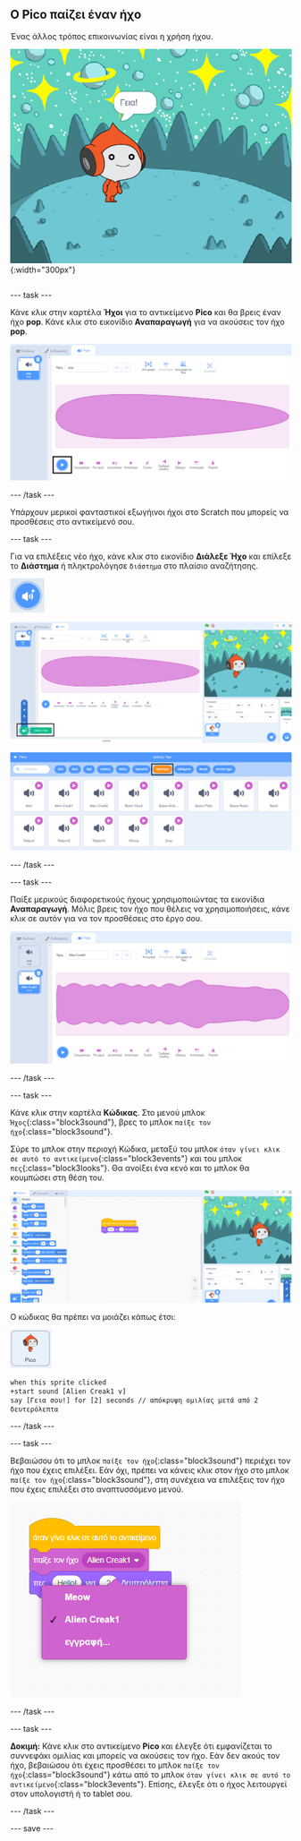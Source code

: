 ## Ο Pico παίζει έναν ήχο

<div style="display: flex; flex-wrap: wrap">
<div style="flex-basis: 200px; flex-grow: 1; margin-right: 15px;">
Ένας άλλος τρόπος επικοινωνίας είναι η χρήση ήχου.
</div>
<div>

![Το αντικείμενο Pico λέει, «Γεια!».](images/pico-step2.png){:width="300px"}

</div>
</div>

--- task ---

Κάνε κλικ στην καρτέλα **Ήχοι** για το αντικείμενο **Pico** και θα βρεις έναν ήχο **pop**. Κάνε κλικ στο εικονίδιο **Αναπαραγωγή** για να ακούσεις τον ήχο **pop**.

![Αναπαραγωγή του ήχου pop στην καρτέλα Ήχοι.](images/pico-sound-play.png)

--- /task ---

Υπάρχουν μερικοί φανταστικοί εξωγήινοι ήχοι στο Scratch που μπορείς να προσθέσεις στο αντικείμενό σου.

--- task ---

Για να επιλέξεις νέο ήχο, κάνε κλικ στο εικονίδιο **Διάλεξε Ήχο** και επίλεξε το **Διάστημα** ή πληκτρολόγησε `διάστημα` στο πλαίσιο αναζήτησης.

![Το εικονίδιο «Διάλεξε Ήχο».](images/sound-button.png)

![Ο επεξεργαστής Scratch με επιλεγμένο το «Διάλεξε Ήχο».](images/pico-choose-sound.png)

![Η κατηγορία «Διάστημα» στη Βιβλιοθήκη Ήχων.](images/pico-space-category.png)

--- /task ---

--- task ---

Παίξε μερικούς διαφορετικούς ήχους χρησιμοποιώντας τα εικονίδια **Αναπαραγωγή**. Μόλις βρεις τον ήχο που θέλεις να χρησιμοποιήσεις, κάνε κλικ σε αυτόν για να τον προσθέσεις στο έργο σου.

![Ένα παράδειγμα ήχου (ο ήχος Alien Creak1) που εμφανίζεται κάτω από τον ήχο pop στην καρτέλα Ήχοι.](images/pico-inserted-sound.png)

--- /task ---

--- task ---

Κάνε κλικ στην καρτέλα **Κώδικας**. Στο μενού μπλοκ `Ήχος`{:class="block3sound"}, βρες το μπλοκ `παίξε τον ήχο`{:class="block3sound"}.

Σύρε το μπλοκ στην περιοχή Κώδικα, μεταξύ του μπλοκ `όταν γίνει κλικ σε αυτό το αντικείμενο`{:class="block3events"} και του μπλοκ `πες`{:class="block3looks"}. Θα ανοίξει ένα κενό και το μπλοκ θα κουμπώσει στη θέση του.

![Το μπλοκ «παίξε τον ήχο» προστίθεται μεταξύ των δύο μπλοκ.](images/pico-insert-block.gif)

Ο κώδικας θα πρέπει να μοιάζει κάπως έτσι:

![Το αντικείμενο Pico.](images/pico-sprite.png)

```blocks3
when this sprite clicked
+start sound [Alien Creak1 v] 
say [Γεια σου!] for [2] seconds // απόκρυψη ομιλίας μετά από 2 δευτερόλεπτα
```

--- /task ---

--- task ---

Βεβαιώσου ότι το μπλοκ `παίξε τον ήχο`{:class="block3sound"} περιέχει τον ήχο που έχεις επιλέξει. Εάν όχι, πρέπει να κάνεις κλικ στον ήχο στο μπλοκ `παίξε τον ήχο`{:class="block3sound"}, στη συνέχεια να επιλέξεις τον ήχο που έχεις επιλέξει στο αναπτυσσόμενο μενού.

![Κάνοντας κλικ στον ήχο Alien Creak1 στο αναπτυσσόμενο μενού στο μπλοκ «παίξε τον ήχο».](images/pico-sound-menu.png)

--- /task ---

--- task ---

**Δοκιμή:** Κάνε κλικ στο αντικείμενο **Pico** και έλεγξε ότι εμφανίζεται το συννεφάκι ομιλίας και μπορείς να ακούσεις τον ήχο. Εάν δεν ακούς τον ήχο, βεβαιώσου ότι έχεις προσθέσει το μπλοκ `παίξε τον ήχο`{:class="block3sound"} κάτω από το μπλοκ `όταν γίνει κλικ σε αυτό το αντικείμενο`{:class="block3events"}. Επίσης, έλεγξε ότι ο ήχος λειτουργεί στον υπολογιστή ή το tablet σου.

--- /task ---

--- save ---

